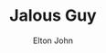 ---
layout: post
title: Jalous Guy
author: Elton John
language: "Français"
image:
  artist: elton-john.png
---